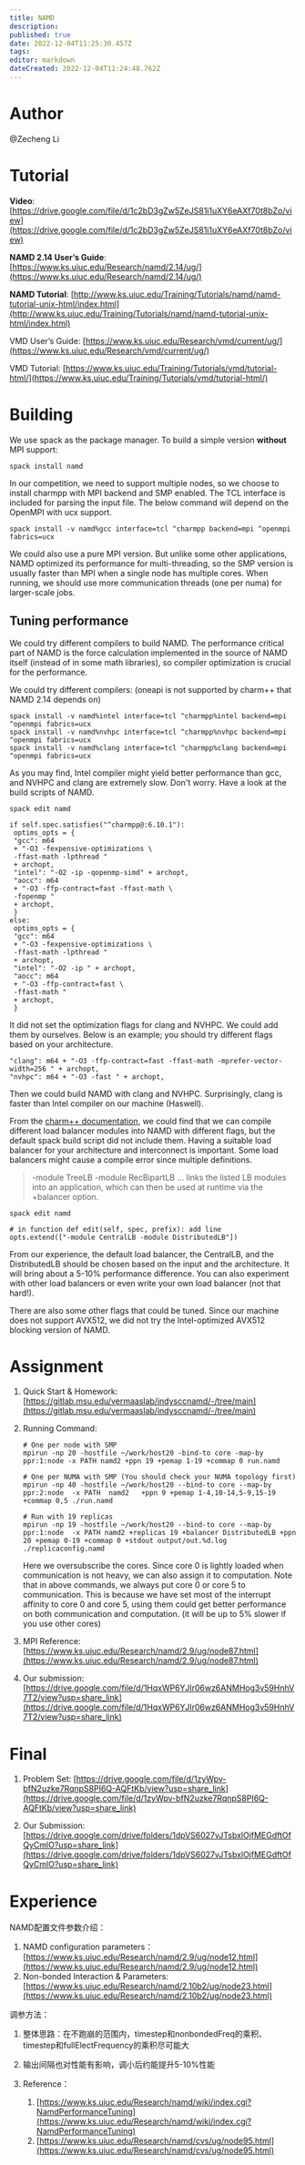 ```yaml
---
title: NAMD
description: 
published: true
date: 2022-12-04T11:25:30.457Z
tags: 
editor: markdown
dateCreated: 2022-12-04T11:24:48.762Z
---
```


# Author
@Zecheng Li
# Tutorial

**Video**: [https://drive.google.com/file/d/1c2bD3gZw5ZeJS81i1uXY6eAXf70t8bZo/view](https://drive.google.com/file/d/1c2bD3gZw5ZeJS81i1uXY6eAXf70t8bZo/view)

**NAMD 2.14 User’s Guide**: [https://www.ks.uiuc.edu/Research/namd/2.14/ug/](https://www.ks.uiuc.edu/Research/namd/2.14/ug/)

**NAMD Tutorial**: [http://www.ks.uiuc.edu/Training/Tutorials/namd/namd-tutorial-unix-html/index.html](http://www.ks.uiuc.edu/Training/Tutorials/namd/namd-tutorial-unix-html/index.html)

VMD User’s Guide: [https://www.ks.uiuc.edu/Research/vmd/current/ug/](https://www.ks.uiuc.edu/Research/vmd/current/ug/)

VMD Tutorial: [https://www.ks.uiuc.edu/Training/Tutorials/vmd/tutorial-html/](https://www.ks.uiuc.edu/Training/Tutorials/vmd/tutorial-html/)

# Building

We use spack as the package manager. To build a simple version **without** MPI support: 

```
spack install namd
```

In our competition, we need to support multiple nodes, so we choose to install charmpp with MPI backend and SMP enabled. The TCL interface is included for parsing the input file. The below command will depend on the OpenMPI with ucx support. 

```
spack install -v namd%gcc interface=tcl ^charmpp backend=mpi ^openmpi fabrics=ucx
```

We could also use a pure MPI version. But unlike some other applications, NAMD optimized its performance for multi-threading, so the SMP version is usually faster than MPI when a single node has multiple cores. When running, we should use more communication threads (one per numa) for larger-scale jobs. 

## Tuning performance

We could try different compilers to build NAMD. The performance critical part of NAMD is the force calculation implemented in the source of NAMD itself (instead of in some math libraries), so compiler optimization is crucial for the performance. 

We could try different compilers: (oneapi is not supported by charm++ that NAMD 2.14 depends on)

```
spack install -v namd%intel interface=tcl ^charmpp%intel backend=mpi ^openmpi fabrics=ucx
spack install -v namd%nvhpc interface=tcl ^charmpp%nvhpc backend=mpi ^openmpi fabrics=ucx
spack install -v namd%clang interface=tcl ^charmpp%clang backend=mpi ^openmpi fabrics=ucx
```

As you may find, Intel compiler might yield better performance than gcc, and NVHPC and clang are extremely slow. Don't worry. Have a look at the build scripts of NAMD. 

```
spack edit namd

if self.spec.satisfies("^charmpp@:6.10.1"):
 optims_opts = {
 "gcc": m64
 + "-O3 -fexpensive-optimizations \
 -ffast-math -lpthread "
 + archopt,
 "intel": "-O2 -ip -qopenmp-simd" + archopt,
 "aocc": m64
 + "-O3 -ffp-contract=fast -ffast-math \
 -fopenmp "
 + archopt,
 }
else:
 optims_opts = {
 "gcc": m64
 + "-O3 -fexpensive-optimizations \
 -ffast-math -lpthread "
 + archopt,
 "intel": "-O2 -ip " + archopt,
 "aocc": m64
 + "-O3 -ffp-contract=fast \
 -ffast-math "
 + archopt,
 }
```

It did not set the optimization flags for clang and NVHPC. We could add them by ourselves. Below is an example; you should try different flags based on your architecture. 

```
"clang": m64 + "-O3 -ffp-contract=fast -ffast-math -mprefer-vector-width=256 " + archopt,
"nvhpc": m64 + "-O3 -fast " + archopt,
```

Then we could build NAMD with clang and NVHPC. Surprisingly, clang is faster than Intel compiler on our machine (Haswell). 

From the [charm++ documentation](https://charm.readthedocs.io/en/latest/charm++/manual.html), we could find that we can compile different load balancer modules into NAMD with different flags, but the default spack build script did not include them. Having a suitable load balancer for your architecture and interconnect is important. Some load balancers might cause a compile error since multiple definitions. 

> -module TreeLB -module RecBipartLB ... 
> links the listed LB modules into an application, which can then be used at runtime via the +balancer option.

```
spack edit namd

# in function def edit(self, spec, prefix): add line
opts.extend(["-module CentralLB -module DistributedLB"])
```

From our experience, the default load balancer, the CentralLB, and the DistributedLB should be chosen based on the input and the architecture. It will bring about a 5-10% performance difference. You can also experiment with other load balancers or even write your own load balancer (not that hard!).


There are also some other flags that could be tuned. Since our machine does not support AVX512, we did not try the Intel-optimized AVX512 blocking version of NAMD. 

# Assignment

1. Quick Start & Homework: [https://gitlab.msu.edu/vermaaslab/indysccnamd/-/tree/main](https://gitlab.msu.edu/vermaaslab/indysccnamd/-/tree/main)

2. Running Command:

   ```
   # One per node with SMP
   mpirun -np 20 -hostfile ~/work/host20 -bind-to core -map-by ppr:1:node -x PATH namd2 +ppn 19 +pemap 1-19 +commap 0 run.namd

   ​# One per NUMA with SMP (You should check your NUMA topology first)
   mpirun -np 40 -hostfile ~/work/host20 --bind-to core --map-by ppr:2:node  -x PATH  namd2   +ppn 9 +pemap 1-4,10-14,5-9,15-19 +commap 0,5 ./run.namd

   # Run with 19 replicas
   mpirun -np 19 -hostfile ~/work/host20 --bind-to core --map-by ppr:1:node  -x PATH namd2 +replicas 19 +balancer DistributedLB +ppn 20 +pemap 0-19 +commap 0 +stdout output/out.%d.log ./replicaconfig.namd
   ```
   Here we oversubscribe the cores. Since core 0 is lightly loaded when communication is not heavy, we can also assign it to computation.
   Note that in above commands, we always put core 0 or core 5 to communication. This is because we have set most of the interrupt affinity to core 0 and core 5, using them could get better performance on both communication and computation. (it will be up to 5% slower if you use other cores)

3. MPI Reference: [https://www.ks.uiuc.edu/Research/namd/2.9/ug/node87.html](https://www.ks.uiuc.edu/Research/namd/2.9/ug/node87.html)
4. Our submission: [https://drive.google.com/file/d/1HqxWP6YJIr06wz6ANMHog3v59HnhV7T2/view?usp=share_link](https://drive.google.com/file/d/1HqxWP6YJIr06wz6ANMHog3v59HnhV7T2/view?usp=share_link)



# Final

1. Problem Set: [https://drive.google.com/file/d/1zyWpv-bfN2uzke7RqnpS8PI6Q-AQFtKb/view?usp=share_link](https://drive.google.com/file/d/1zyWpv-bfN2uzke7RqnpS8PI6Q-AQFtKb/view?usp=share_link)

2. Our Submission: [https://drive.google.com/drive/folders/1dpVS6027vJTsbxlOjfMEGdftOfQyCmlO?usp=share_link](https://drive.google.com/drive/folders/1dpVS6027vJTsbxlOjfMEGdftOfQyCmlO?usp=share_link)

   

# Experience

NAMD配置文件参数介绍：

1. NAMD configuration parameters： [https://www.ks.uiuc.edu/Research/namd/2.9/ug/node12.html](https://www.ks.uiuc.edu/Research/namd/2.9/ug/node12.html)
2. Non-bonded Interaction & Parameters: [https://www.ks.uiuc.edu/Research/namd/2.10b2/ug/node23.html](https://www.ks.uiuc.edu/Research/namd/2.10b2/ug/node23.html)

调参方法：

1. 整体思路：在不跑崩的范围内，timestep和nonbondedFreq的乘积、timestep和fullElectFrequency的乘积尽可能大
2.  输出间隔也对性能有影响，调小后约能提升5-10%性能

2. Reference：
   1. [https://www.ks.uiuc.edu/Research/namd/wiki/index.cgi?NamdPerformanceTuning](https://www.ks.uiuc.edu/Research/namd/wiki/index.cgi?NamdPerformanceTuning)
   2. [https://www.ks.uiuc.edu/Research/namd/cvs/ug/node95.html](https://www.ks.uiuc.edu/Research/namd/cvs/ug/node95.html)
